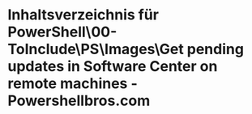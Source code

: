 # Inhaltsverzeichnis für PowerShell\00-ToInclude\PS\Images\Get pending updates in Software Center on remote machines - Powershellbros.com


